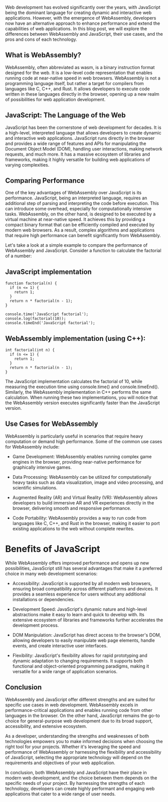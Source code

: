 Web development has evolved significantly over the years, with JavaScript being the dominant language for creating dynamic and interactive web applications. However, with the emergence of WebAssembly, developers now have an alternative approach to enhance performance and extend the capabilities of web applications. In this blog post, we will explore the differences between WebAssembly and JavaScript, their use cases, and the pros and cons of each technology.

## What is WebAssembly?

WebAssembly, often abbreviated as wasm, is a binary instruction format designed for the web. It is a low-level code representation that enables running code at near-native speed in web browsers. WebAssembly is not a programming language itself, but rather a target for compilers from languages like C, C++, and Rust. It allows developers to execute code written in these languages directly in the browser, opening up a new realm of possibilities for web application development.

## JavaScript: The Language of the Web

JavaScript has been the cornerstone of web development for decades. It is a high-level, interpreted language that allows developers to create dynamic and interactive web applications. JavaScript runs directly in the browser and provides a wide range of features and APIs for manipulating the Document Object Model (DOM), handling user interactions, making network requests, and much more. It has a massive ecosystem of libraries and frameworks, making it highly versatile for building web applications of varying complexities.

## Comparing Performance

One of the key advantages of WebAssembly over JavaScript is its performance. JavaScript, being an interpreted language, requires an additional step of parsing and interpreting the code before execution. This can introduce some overhead, especially for computationally intensive tasks. WebAssembly, on the other hand, is designed to be executed by a virtual machine at near-native speed. It achieves this by providing a compact binary format that can be efficiently compiled and executed by modern web browsers. As a result, complex algorithms and applications that require high performance can benefit significantly from WebAssembly.

Let's take a look at a simple example to compare the performance of WebAssembly and JavaScript. Consider a function to calculate the factorial of a number:

## JavaScript implementation

```
function factorial(n) {
  if (n <= 1) {
    return 1;
  }
  return n * factorial(n - 1);
}

console.time('JavaScript factorial');
console.log(factorial(10));
console.timeEnd('JavaScript factorial');
```

## WebAssembly implementation (using C++):



```
int factorial(int n) {
  if (n <= 1) {
    return 1;
  }
  return n * factorial(n - 1);
}
```

The JavaScript implementation calculates the factorial of 10, while measuring the execution time using console.time() and console.timeEnd(). Similarly, the WebAssembly implementation in C++ performs the same calculation. When running these two implementations, you will notice that the WebAssembly version executes significantly faster than the JavaScript version.

## Use Cases for WebAssembly

WebAssembly is particularly useful in scenarios that require heavy computation or demand high performance. Some of the common use cases for WebAssembly include:

- Game Development: WebAssembly enables running complex game engines in the browser, providing near-native performance for graphically intensive games.

- Data Processing: WebAssembly can be utilized for computationally heavy tasks such as data visualization, image and video processing, and scientific simulations.

- Augmented Reality (AR) and Virtual Reality (VR): WebAssembly allows developers to build immersive AR and VR experiences directly in the browser, delivering smooth and responsive performance.

- Code Portability: WebAssembly provides a way to run code from languages like C, C++, and Rust in the browser, making it easier to port existing applications to the web without complete rewrites.

# Benefits of JavaScript

While WebAssembly offers improved performance and opens up new possibilities, JavaScript still has several advantages that make it a preferred choice in many web development scenarios:

- Accessibility: JavaScript is supported by all modern web browsers, ensuring broad compatibility across different platforms and devices. It provides a seamless experience for users without any additional installations or dependencies.

- Development Speed: JavaScript's dynamic nature and high-level abstractions make it easy to learn and quick to develop with. Its extensive ecosystem of libraries and frameworks further accelerates the development process.

- DOM Manipulation: JavaScript has direct access to the browser's DOM, allowing developers to easily manipulate web page elements, handle events, and create interactive user interfaces.

- Flexibility: JavaScript's flexibility allows for rapid prototyping and dynamic adaptation to changing requirements. It supports both functional and object-oriented programming paradigms, making it versatile for a wide range of application scenarios.

## Conclusion

WebAssembly and JavaScript offer different strengths and are suited for specific use cases in web development. WebAssembly excels in performance-critical applications and enables running code from other languages in the browser. On the other hand, JavaScript remains the go-to choice for general-purpose web development due to its broad support, accessibility, and extensive ecosystem.

As a developer, understanding the strengths and weaknesses of both technologies empowers you to make informed decisions when choosing the right tool for your projects. Whether it's leveraging the speed and performance of WebAssembly or harnessing the flexibility and accessibility of JavaScript, selecting the appropriate technology will depend on the requirements and objectives of your web application.

In conclusion, both WebAssembly and JavaScript have their place in modern web development, and the choice between them depends on the specific needs of your project. By harnessing the strengths of each technology, developers can create highly performant and engaging web applications that cater to a wide range of user needs.
